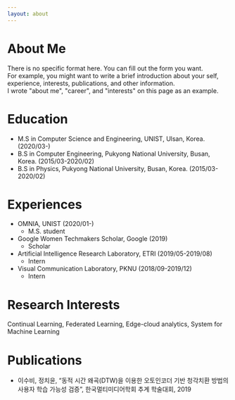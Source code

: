 ```yaml
---
layout: about 
---
```


# About Me
There is no specific format here. You can fill out the form you want.  
For example, you might want to write a brief introduction about your self, experience, interests, publications, and other information.  
I wrote "about me", "career", and "interests" on this page as an example.  

# Education
* M.S in Computer Science and Engineering, UNIST, Ulsan, Korea. (2020/03-)
* B.S in Computer Engineering, Pukyong National University, Busan, Korea. (2015/03-2020/02)
* B.S in Physics, Pukyong National University, Busan, Korea. (2015/03-2020/02)

# Experiences
* OMNIA, UNIST (2020/01-)
  * M.S. student
* Google Women Techmakers Scholar, Google  (2019)
  * Scholar
* Artificial Intelligence Research Laboratory, ETRI (2019/05-2019/08)
  * Intern
* Visual Communication Laboratory, PKNU  (2018/09-2019/12)
  * Intern

# Research Interests
Continual Learning, Federated Learning, Edge-cloud analytics, System for Machine Learning

# Publications
* 이수비, 정치윤, “동적 시간 왜곡(DTW)을 이용한 오토인코더 기반 청각치환 방법의 사용자 학습 가능성 검증”, 한국멀티미디어학회 추계 학술대회, 2019
